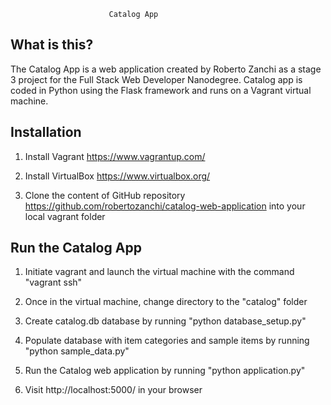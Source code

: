 
                          Catalog App

  What is this?
  -----------

  The Catalog App is a web application created by Roberto 
  Zanchi as a stage 3 project for the Full Stack Web Developer
  Nanodegree. Catalog app is coded in Python using the Flask
  framework and runs on a Vagrant virtual machine.
  

  Installation
  ------------------

  1) Install Vagrant https://www.vagrantup.com/

  2) Install VirtualBox https://www.virtualbox.org/

  3) Clone the content of GitHub repository https://github.com/robertozanchi/catalog-web-application
     into your local vagrant folder


  Run the Catalog App
  ------------------

  1) Initiate vagrant and launch the virtual machine with the command "vagrant ssh"

  2) Once in the virtual machine, change directory to the "catalog" folder

  3) Create catalog.db database by running "python database_setup.py"

  4) Populate database with item categories and sample items by running "python sample_data.py"

  5) Run the Catalog web application by running "python application.py"

  6) Visit http://localhost:5000/ in your browser